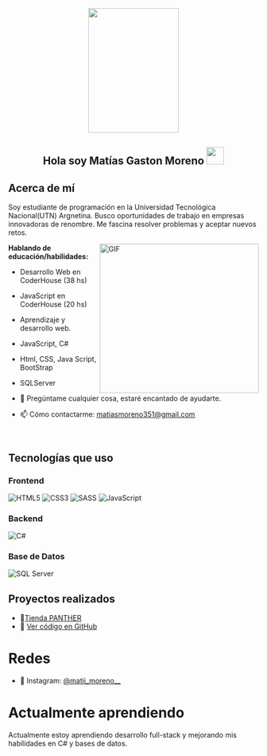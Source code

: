 <div align="center"><img src="https://github.com/Mo-Alsehli/Mo-Alsehli/assets/98949843/7b841857-16fb-422d-9297-be42e3eaf3a9" height = 250px width = 60%  /></div>

<h2 align="center"> Hola soy Matías Gaston Moreno <img src="https://media.giphy.com/media/hvRJCLFzcasrR4ia7z/giphy.gif" width="35"></h2>

## Acerca de mí
Soy estudiante de programación en la Universidad Tecnológica Nacional(UTN) Argnetina. Busco oportunidades de trabajo en empresas innovadoras de renombre. Me fascina resolver problemas y aceptar nuevos retos.

<img align="right" height="300px" width= "320px" alt="GIF" src="https://media.giphy.com/media/CVtNe84hhYF9u/giphy.gif" />

**Hablando de educación/habilidades:** 
-  Desarrollo Web en CoderHouse (38 hs)
-  JavaScript en CoderHouse (20 hs)
-  Aprendizaje y desarrollo web.
-  JavaScript, C#
-  Html, CSS, Java Script, BootStrap
-  SQLServer

- 💬 Pregúntame cualquier cosa, estaré encantado de ayudarte.
- 📫 Cómo contactarme: matiasmoreno351@gmail.com

&nbsp;
## Tecnologías que uso
### Frontend
![HTML5](https://img.shields.io/badge/HTML5-E34F26?style=for-the-badge&logo=html5&logoColor=white)
![CSS3](https://img.shields.io/badge/CSS3-1572B6?style=for-the-badge&logo=css3&logoColor=white)
![SASS](https://img.shields.io/badge/SASS-CC6699?style=for-the-badge&logo=sass&logoColor=white)
![JavaScript](https://img.shields.io/badge/JavaScript-F7DF1E?style=for-the-badge&logo=javascript&logoColor=black)


### Backend
![C#](https://img.shields.io/badge/C%23-239120?style=for-the-badge&logo=c-sharp&logoColor=white)
### Base de Datos
![SQL Server](https://img.shields.io/badge/SQL%20Server-CC2927?style=for-the-badge&logo=microsoft-sql-server&logoColor=white)


## Proyectos realizados

- 🔗[Tienda PANTHER](https://matiasmoreno405109.github.io/Trabajo-coder/)
- 📂 [Ver código en GitHub](https://github.com/MatiasMoreno405109/Trabajo-coder.git)

# Redes

- 📸 Instagram: [@matii_moreno__](https://www.instagram.com/matii_moreno__/)

# Actualmente aprendiendo

Actualmente estoy aprendiendo desarrollo full-stack y mejorando mis habilidades en C# y bases de datos.
